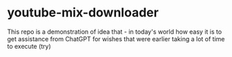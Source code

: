 # youtube-mix-downloader
This repo is a demonstration of idea that - in today's world how easy it is to get assistance from ChatGPT for wishes that were earlier taking a lot of time to execute (try)
